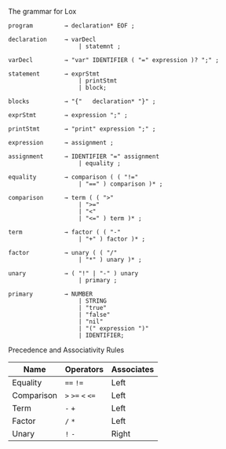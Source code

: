 The grammar for Lox

```
program         → declaration* EOF ;

declaration     → varDecl
                    | statemnt ;

varDecl         → "var" IDENTIFIER ( "=" expression )? ";" ;

statement       → exprStmt
                    | printStmt 
                    | block;

blocks          → "{"   declaration* "}" ;

exprStmt        → expression ";" ;

printStmt       → "print" expression ";" ;

expression      → assignment ;

assignment      → IDENTIFIER "=" assignment
                    | equality ;

equality        → comparison ( ( "!=" 
                    | "==" ) comparison )* ;

comparison      → term ( ( ">" 
                    | ">=" 
                    | "<" 
                    | "<=" ) term )* ;

term            → factor ( ( "-" 
                    | "+" ) factor )* ;

factor          → unary ( ( "/" 
                    | "*" ) unary )* ;

unary           → ( "!" | "-" ) unary
                    | primary ;

primary         → NUMBER 
                    | STRING 
                    | "true" 
                    | "false" 
                    | "nil"
                    | "(" expression ")" 
                    | IDENTIFIER;
```


Precedence and Associativity Rules

| Name | Operators | Associates |
| ---- | --------- | ---------- |
| Equality | `==` `!=` | Left |
| Comparison | `>` `>=` `<` `<=` | Left |
| Term | `-` `+` | Left |
| Factor | `/` `*` | Left |
| Unary | `!` `-` | Right |
